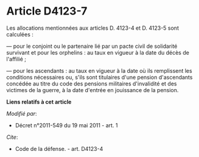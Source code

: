 # Article D4123-7

Les allocations mentionnées aux articles D. 4123-4 et D. 4123-5 sont calculées : 

― pour le conjoint ou le partenaire lié par un pacte civil de solidarité survivant et pour les orphelins : au taux en vigueur
à la date du décès de l'affilié ; 

― pour les ascendants : au taux en vigueur à la date où ils remplissent les conditions nécessaires ou, s'ils sont titulaires
d'une pension d'ascendants concédée au titre du code des pensions militaires d'invalidité et des victimes de la guerre, à la
date d'entrée en jouissance de la pension.

**Liens relatifs à cet article**

_Modifié par_:

  - Décret n°2011-549 du 19 mai 2011 - art. 1

_Cite_:

  - Code de la défense. - art. D4123-4
